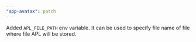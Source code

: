 ```yaml
---
"app-avatax": patch
---
```


Added `APL_FILE_PATH` env variable. It can be used to specify file name of file where file APL will be stored.
